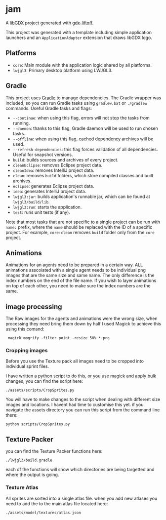 # jam

A [libGDX](https://libgdx.com/) project generated with [gdx-liftoff](https://github.com/tommyettinger/gdx-liftoff).

This project was generated with a template including simple application launchers and an `ApplicationAdapter` extension that draws libGDX logo.

## Platforms

- `core`: Main module with the application logic shared by all platforms.
- `lwjgl3`: Primary desktop platform using LWJGL3.

## Gradle

This project uses [Gradle](http://gradle.org/) to manage dependencies.
The Gradle wrapper was included, so you can run Gradle tasks using `gradlew.bat` or `./gradlew` commands.
Useful Gradle tasks and flags:

- `--continue`: when using this flag, errors will not stop the tasks from running.
- `--daemon`: thanks to this flag, Gradle daemon will be used to run chosen tasks.
- `--offline`: when using this flag, cached dependency archives will be used.
- `--refresh-dependencies`: this flag forces validation of all dependencies. Useful for snapshot versions.
- `build`: builds sources and archives of every project.
- `cleanEclipse`: removes Eclipse project data.
- `cleanIdea`: removes IntelliJ project data.
- `clean`: removes `build` folders, which store compiled classes and built archives.
- `eclipse`: generates Eclipse project data.
- `idea`: generates IntelliJ project data.
- `lwjgl3:jar`: builds application's runnable jar, which can be found at `lwjgl3/build/lib`.
- `lwjgl3:run`: starts the application.
- `test`: runs unit tests (if any).

Note that most tasks that are not specific to a single project can be run with `name:` prefix, where the `name` should be replaced with the ID of a specific project.
For example, `core:clean` removes `build` folder only from the `core` project.


## Animations

Animations for an agents need to be prepared in a certain way.
ALL animations asscoiated with a single agent needs to be individual png images that are the same size and same name. 
The only difference is the index numbers on the end of the file name.
If you wish to layer animations on top of each other, you need to make sure the index numbers are the same.

## image processing

The Raw images for the agents and animations were the wrong size, when processing they need bring them down by half
I used Magick to achieve this using this comand:

`` magick mogrify -filter point -resize 50% *.png``

### Cropping images

Before you use the Texture pack all images need to be cropped into individual sprint files.

I have written a python script to do this, or you use magick and apply bulk changes, you can find the script here:


``./assets/scripts/CropSprites.py``

You will have to make changes to the script when dealing with different size images and locations. I havent had time to customise this yet.
if you navigate the assets directory you can run this script from the command line there:

`` python scripts/CropSprites.py ``


## Texture Packer

you can find the Texture Packer functions here:

``./lwjgl3/build.gradle``

each of the functions will show which directories are being targetted and where the output is going.

### Texture Atlas

All sprites are sorted into a single atlas file.
when you add new atlases you need to add the to the main atlas file located here:

``./assets/model/textures/atlas.json``

